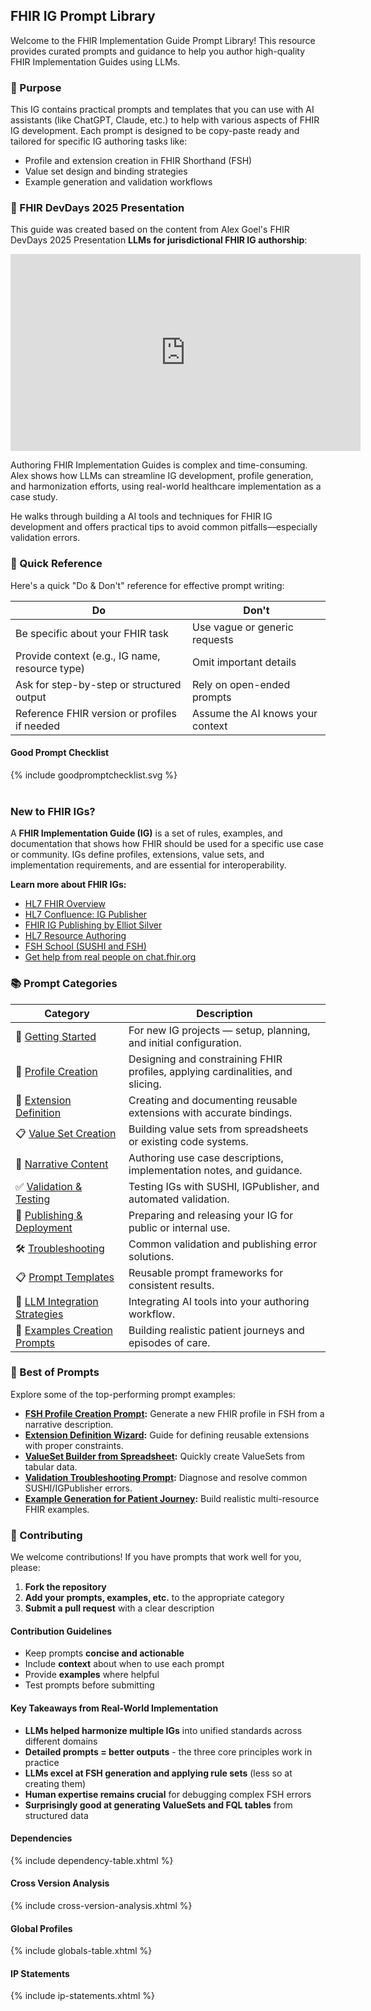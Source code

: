 ## FHIR IG Prompt Library

Welcome to the FHIR Implementation Guide Prompt Library! This resource provides curated prompts and guidance to help you author high-quality FHIR Implementation Guides using LLMs.

### 🎯 Purpose

This IG contains practical prompts and templates that you can use with AI assistants (like ChatGPT, Claude, etc.) to help with various aspects of FHIR IG development. Each prompt is designed to be copy-paste ready and tailored for specific IG authoring tasks like:

- Profile and extension creation in FHIR Shorthand (FSH)
- Value set design and binding strategies
- Example generation and validation workflows

### 🎥 FHIR DevDays 2025 Presentation

This guide was created based on the content from Alex Goel's FHIR DevDays 2025 Presentation **LLMs for jurisdictional FHIR IG authorship**:

<iframe width="560" height="315" src="https://youtu.be/JUK73n0Egu4" title="LLMs for jurisdictional FHIR IG authorship - on YouTube" frameborder="0" allow="accelerometer; autoplay; clipboard-write; encrypted-media; gyroscope; picture-in-picture; web-share" referrerpolicy="strict-origin-when-cross-origin" allowfullscreen></iframe>

Authoring FHIR Implementation Guides is complex and time-consuming. Alex shows how LLMs can streamline IG development, profile generation, and harmonization efforts, using real-world healthcare implementation as a case study.

He walks through building a AI tools and techniques for FHIR IG development and offers practical tips to avoid common pitfalls—especially validation errors.

### 🚀 Quick Reference

Here's a quick "Do & Don't" reference for effective prompt writing:

| Do | Don't |
|----|-------|
| Be specific about your FHIR task | Use vague or generic requests |
| Provide context (e.g., IG name, resource type) | Omit important details |
| Ask for step-by-step or structured output | Rely on open-ended prompts |
| Reference FHIR version or profiles if needed | Assume the AI knows your context |

#### Good Prompt Checklist

<div>{% include goodpromptchecklist.svg %}</div>
<br clear="all"/>

### New to FHIR IGs?

A **FHIR Implementation Guide (IG)** is a set of rules, examples, and documentation that shows how FHIR should be used for a specific use case or community. IGs define profiles, extensions, value sets, and implementation requirements, and are essential for interoperability.

**Learn more about FHIR IGs:**

- [HL7 FHIR Overview](https://www.hl7.org/fhir/overview.html)
- [HL7 Confluence: IG Publisher](https://confluence.hl7.org/display/FHIR/IG+Publisher+Documentation)
- [FHIR IG Publishing by Elliot Silver](https://www.argentixinfo.com/ig/howtopub/)
- [HL7 Resource Authoring](https://confluence.hl7.org/spaces/FHIR/pages/35718853/Resource+Authoring)
- [FSH School (SUSHI and FSH)](https://fshschool.org/)
- [Get help from real people on chat.fhir.org](chat.fhir.org/)

### 📚 Prompt Categories

| Category | Description |
|----------|-------------|
| 🚀 [Getting Started](getting-started.html) | For new IG projects — setup, planning, and initial configuration. |
| 🔧 [Profile Creation](profile-creation.html) | Designing and constraining FHIR profiles, applying cardinalities, and slicing. |
| 🔌 [Extension Definition](extension-definition.html) | Creating and documenting reusable extensions with accurate bindings. |
| 📋 [Value Set Creation](value-set-creation.html) | Building value sets from spreadsheets or existing code systems. |
| 📝 [Narrative Content](narrative-content.html) | Authoring use case descriptions, implementation notes, and guidance. |
| ✅ [Validation & Testing](validation-testing.html) | Testing IGs with SUSHI, IGPublisher, and automated validation. |
| 🚀 [Publishing & Deployment](publishing-deployment.html) | Preparing and releasing your IG for public or internal use. |
| 🛠️ [Troubleshooting](troubleshooting.html) | Common validation and publishing error solutions. |
| 📋 [Prompt Templates](prompt-templates.html) | Reusable prompt frameworks for consistent results. |
| 🤖 [LLM Integration Strategies](llm-integration.html) | Integrating AI tools into your authoring workflow. |
| 📝 [Examples Creation Prompts](examples-creation.html) | Building realistic patient journeys and episodes of care. |

### 🌟 Best of Prompts

Explore some of the top-performing prompt examples:

- **[FSH Profile Creation Prompt](profile-creation.html#profile-generation-prompt):** Generate a new FHIR profile in FSH from a narrative description.
- **[Extension Definition Wizard](extension-definition.html#extension-definition-wizard):** Guide for defining reusable extensions with proper constraints.
- **[ValueSet Builder from Spreadsheet](value-set-creation.html#valueset-from-spreadsheet):** Quickly create ValueSets from tabular data.
- **[Validation Troubleshooting Prompt](troubleshooting.html#validation-error-diagnosis):** Diagnose and resolve common SUSHI/IGPublisher errors.
- **[Example Generation for Patient Journey](examples-creation.html#patient-journey-example):** Build realistic multi-resource FHIR examples.

### 🤝 Contributing

We welcome contributions! If you have prompts that work well for you, please:

1. **Fork the repository**
2. **Add your prompts, examples, etc.** to the appropriate category
3. **Submit a pull request** with a clear description

#### Contribution Guidelines

- Keep prompts **concise and actionable**
- Include **context** about when to use each prompt
- Provide **examples** where helpful
- Test prompts before submitting

#### Key Takeaways from Real-World Implementation

- **LLMs helped harmonize multiple IGs** into unified standards across different domains
- **Detailed prompts = better outputs** - the three core principles work in practice
- **LLMs excel at FSH generation and applying rule sets** (less so at creating them)
- **Human expertise remains crucial** for debugging complex FSH errors
- **Surprisingly good at generating ValueSets and FQL tables** from structured data

#### Dependencies

{% include dependency-table.xhtml %}

#### Cross Version Analysis

{% include cross-version-analysis.xhtml %}

#### Global Profiles

{% include globals-table.xhtml %}

#### IP Statements

{% include ip-statements.xhtml %}
